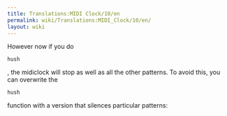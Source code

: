 ```yaml
---
title: Translations:MIDI Clock/10/en
permalink: wiki/Translations:MIDI_Clock/10/en/
layout: wiki
---
```


However now if you do

    hush

, the midiclock will stop as well as all the other patterns. To avoid
this, you can overwrite the

    hush

function with a version that silences particular patterns:
